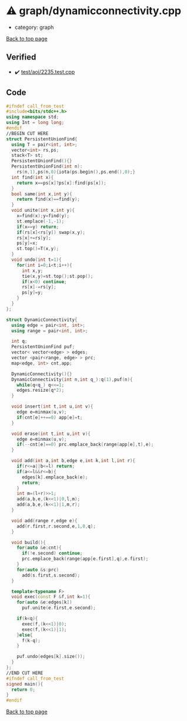 <!-- mathjax config similar to math.stackexchange -->
<script type="text/javascript" async
  src="https://cdnjs.cloudflare.com/ajax/libs/mathjax/2.7.5/MathJax.js?config=TeX-MML-AM_CHTML">
</script>
<script type="text/x-mathjax-config">
  MathJax.Hub.Config({
    TeX: { equationNumbers: { autoNumber: "AMS" }},
    tex2jax: {
      inlineMath: [ ['$','$'] ],
      processEscapes: true
    },
    "HTML-CSS": { matchFontHeight: false },
    displayAlign: "left",
    displayIndent: "2em"
  });
</script>

<script type="text/javascript" src="https://cdnjs.cloudflare.com/ajax/libs/jquery/3.4.1/jquery.min.js"></script>
<script src="https://cdn.jsdelivr.net/npm/jquery-balloon-js@1.1.2/jquery.balloon.min.js" integrity="sha256-ZEYs9VrgAeNuPvs15E39OsyOJaIkXEEt10fzxJ20+2I=" crossorigin="anonymous"></script>
<script type="text/javascript" src="../../assets/js/copy-button.js"></script>
<link rel="stylesheet" href="../../assets/css/copy-button.css" />


# :warning: graph/dynamicconnectivity.cpp
* category: graph


[Back to top page](../../index.html)



## Verified
* :heavy_check_mark: [test/aoj/2235.test.cpp](../../verify/test/aoj/2235.test.cpp.html)


## Code
```cpp
#ifndef call_from_test
#include<bits/stdc++.h>
using namespace std;
using Int = long long;
#endif
//BEGIN CUT HERE
struct PersistentUnionFind{
  using T = pair<int, int>;
  vector<int> rs,ps;
  stack<T> st;
  PersistentUnionFind(){}
  PersistentUnionFind(int n):
    rs(n,1),ps(n,0){iota(ps.begin(),ps.end(),0);}
  int find(int x){
    return x==ps[x]?ps[x]:find(ps[x]);
  }
  bool same(int x,int y){
    return find(x)==find(y);
  }
  void unite(int x,int y){
    x=find(x);y=find(y);
    st.emplace(-1,-1);
    if(x==y) return;
    if(rs[x]<rs[y]) swap(x,y);
    rs[x]+=rs[y];
    ps[y]=x;
    st.top()=T(x,y);
  }
  void undo(int t=1){
    for(int i=0;i<t;i++){
      int x,y;
      tie(x,y)=st.top();st.pop();
      if(x<0) continue;
      rs[x]-=rs[y];
      ps[y]=y;
    }
  }
};

struct DynamicConnectivity{
  using edge = pair<int, int>;
  using range = pair<int, int>;

  int q;
  PersistentUnionFind puf;
  vector< vector<edge> > edges;
  vector <pair<range, edge> > prc;
  map<edge, int> cnt,app;

  DynamicConnectivity(){}
  DynamicConnectivity(int n,int q_):q(1),puf(n){
    while(q<q_) q<<=1;
    edges.resize(q*2);
  }

  void insert(int t,int u,int v){
    edge e=minmax(u,v);
    if(cnt[e]++==0) app[e]=t;
  }

  void erase(int t,int u,int v){
    edge e=minmax(u,v);
    if(--cnt[e]==0) prc.emplace_back(range(app[e],t),e);
  }

  void add(int a,int b,edge e,int k,int l,int r){
    if(r<=a||b<=l) return;
    if(a<=l&&r<=b){
      edges[k].emplace_back(e);
      return;
    }
    int m=(l+r)>>1;
    add(a,b,e,(k<<1)|0,l,m);
    add(a,b,e,(k<<1)|1,m,r);
  }

  void add(range r,edge e){
    add(r.first,r.second,e,1,0,q);
  }

  void build(){
    for(auto &e:cnt){
      if(!e.second) continue;
      prc.emplace_back(range(app[e.first],q),e.first);
    }
    for(auto &s:prc)
      add(s.first,s.second);
  }

  template<typename F>
  void exec(const F &f,int k=1){
    for(auto &e:edges[k])
      puf.unite(e.first,e.second);

    if(k<q){
      exec(f,(k<<1)|0);
      exec(f,(k<<1)|1);
    }else{
      f(k-q);
    }

    puf.undo(edges[k].size());
  }
};
//END CUT HERE
#ifndef call_from_test
signed main(){
  return 0;
}
#endif

```

[Back to top page](../../index.html)

